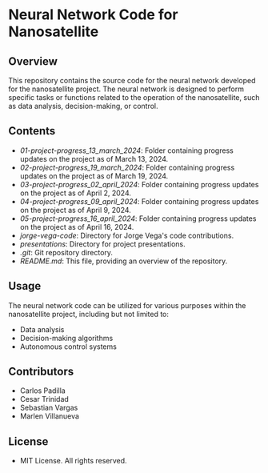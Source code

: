 # Neural Network Code for Nanosatellite

## Overview
This repository contains the source code for the neural network developed for the nanosatellite project. The neural network is designed to perform specific tasks or functions related to the operation of the nanosatellite, such as data analysis, decision-making, or control.

## Contents
- *01-project-progress_13_march_2024*: Folder containing progress updates on the project as of March 13, 2024.
- *02-project-progress_19_march_2024*: Folder containing progress updates on the project as of March 19, 2024.
- *03-project-progress_02_april_2024*: Folder containing progress updates on the project as of April 2, 2024.
- *04-project-progress_09_april_2024*: Folder containing progress updates on the project as of April 9, 2024.
- *05-project-progress_16_april_2024*: Folder containing progress updates on the project as of April 16, 2024.
- *jorge-vega-code*: Directory for Jorge Vega's code contributions.
- *presentations*: Directory for project presentations.
- *.git*: Git repository directory.
- *README.md*: This file, providing an overview of the repository.

## Usage
The neural network code can be utilized for various purposes within the nanosatellite project, including but not limited to:
- Data analysis
- Decision-making algorithms
- Autonomous control systems

## Contributors
- Carlos Padilla
- Cesar Trinidad
- Sebastian Vargas
- Marlen Villanueva

## License
- MIT License. All rights reserved.



